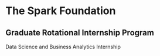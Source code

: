 # The Spark Foundation #
## Graduate Rotational Internship Program ## 
Data Science and Business Analytics Internship 

